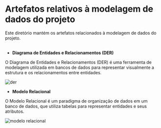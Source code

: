 # Artefatos relativos à modelagem de dados do projeto

Este diretório mantém os artefatos relacionados à modelagem de dados do projeto. 
<br><br>

<!-- Os principais documentos a serem produzidos são: -->

- <b>Diagrama de Entidades e Relacionamentos (DER)</b>
<p>O Diagrama de Entidades e Relacionamentos (DER) é uma ferramenta de modelagem utilizada em bancos de dados para representar visualmente a estrutura e os relacionamentos entre entidades.</p>

![der](https://github.com/ICEI-PUC-Minas-PMV-SI/pmv-si-2023-2-pe2-t1-adocao_de_animais/assets/127418501/bd8eeb8d-c556-4be2-805f-4435800e15bd)

<!-- * Apresentar o DER em imagem vetorial para evitar perda de qualidade com renderização em resolução específica. -->

- <b>Modelo Relacional</b>

<p>O Modelo Relacional é um paradigma de organização de dados em um banco de dados, que utiliza tabelas para representar entidades e seus atributos.</p>

![modelo relacional](https://github.com/ICEI-PUC-Minas-PMV-SI/pmv-si-2023-2-pe2-t1-adocao_de_animais/assets/127418501/dd7854fb-3364-46c1-8fa2-6a8b0b0785fb)

<!-- * Apresentar o modelo relacional em imagem vetorial para evitar perda de qualidade com renderização em resolução específica. -->

<!-- Demais artefatos que julgar pertinentes. -->

